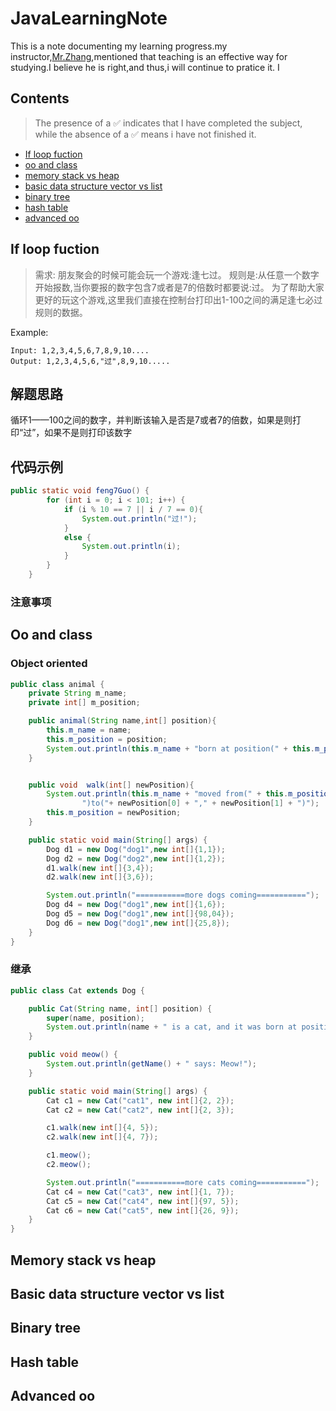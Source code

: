 # JavaLearningNote
This is a note documenting my learning progress.my instructor,[Mr.Zhang](https://github.com/mincongzhang),mentioned that teaching is an effective way for studying.I believe he is right,and thus,i will continue to pratice it.
I 
## Contents
> The presence of a ✅ indicates that I have completed the subject, while the absence of a ✅ means i have not finished it.
* [If loop fuction](#if-loop-fuction) 
* [oo and class](#oo-and-class)
* [memory stack vs heap](#memory-stack-vs-heap)
* [basic data structure vector vs list](#basic-data-structure-vector-vs-list)
* [binary tree](#binary-tree)
* [hash table](#hash-table)
* [advanced oo](#advanced-oo)

## If loop fuction
> 需求: 朋友聚会的时候可能会玩一个游戏:逢七过。
规则是:从任意一个数字开始报数,当你要报的数字包含7或者是7的倍数时都要说:过。
为了帮助大家更好的玩这个游戏,这里我们直接在控制台打印出1-100之间的满足逢七必过规则的数据。

Example:

``` 
Input: 1,2,3,4,5,6,7,8,9,10....
Output: 1,2,3,4,5,6,"过",8,9,10.....
```

## 解题思路
循环1——100之间的数字，并判断该输入是否是7或者7的倍数，如果是则打印“过”，如果不是则打印该数字

## 代码示例
``` java
public static void feng7Guo() {
        for (int i = 0; i < 101; i++) {
            if (i % 10 == 7 || i / 7 == 0){
                System.out.println("过!");
            }
            else {
                System.out.println(i);
            }
        }
    }
``` 
### 注意事项

## Oo and class 
### Object oriented
``` java
public class animal {
    private String m_name;
    private int[] m_position;

    public animal(String name,int[] position){
        this.m_name = name;
        this.m_position = position;
        System.out.println(this.m_name + "born at position(" + this.m_position[0] + "," + this.m_position[1] +")");
    }


    public void  walk(int[] newPosition){
        System.out.println(this.m_name + "moved from(" + this.m_position[0] + "," + this.m_position[1] +
                ")to("+ newPosition[0] + "," + newPosition[1] + ")");
        this.m_position = newPosition;
    }

    public static void main(String[] args) {
        Dog d1 = new Dog("dog1",new int[]{1,1});
        Dog d2 = new Dog("dog2",new int[]{1,2});
        d1.walk(new int[]{3,4});
        d2.walk(new int[]{3,6});

        System.out.println("===========more dogs coming===========");
        Dog d4 = new Dog("dog1",new int[]{1,6});
        Dog d5 = new Dog("dog1",new int[]{98,04});
        Dog d6 = new Dog("dog1",new int[]{25,8});
    }
}
```
### 继承
``` java
public class Cat extends Dog {

    public Cat(String name, int[] position) {
        super(name, position);
        System.out.println(name + " is a cat, and it was born at position(" + position[0] + "," + position[1] + ")");
    }

    public void meow() {
        System.out.println(getName() + " says: Meow!");
    }

    public static void main(String[] args) {
        Cat c1 = new Cat("cat1", new int[]{2, 2});
        Cat c2 = new Cat("cat2", new int[]{2, 3});

        c1.walk(new int[]{4, 5});
        c2.walk(new int[]{4, 7});

        c1.meow();
        c2.meow();

        System.out.println("===========more cats coming===========");
        Cat c4 = new Cat("cat3", new int[]{1, 7});
        Cat c5 = new Cat("cat4", new int[]{97, 5});
        Cat c6 = new Cat("cat5", new int[]{26, 9});
    }
}

```
## Memory stack vs heap
## Basic data structure vector vs list
## Binary tree
## Hash table
## Advanced oo
